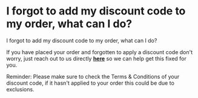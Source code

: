 # I forgot to add my discount code to my order, what can I do?

I forgot to add my discount code to my order, what can I do?

If you have placed your order and forgotten to apply a discount code don't worry, just reach out to us directly **[here](https://help.hollandandbarrett.com/hc/en-gb/articles/20011957983378-Contact-us)** so we can help get this fixed for you.

Reminder: Please make sure to check the Terms & Conditions of your discount code, if it hasn't applied to your order this could be due to exclusions.
